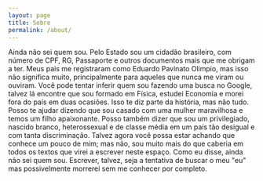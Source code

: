 ```yaml
---
layout: page
title: Sobre
permalink: /about/
---
```


Ainda não sei quem sou. Pelo Estado sou um cidadão brasileiro, com número de CPF, RG, Passaporte e outros documentos mais que me obrigam a ter. Meus pais me registraram como Eduardo Pavinato Olimpio, mas isso não significa muito, principalmente para aqueles que nunca me viram ou ouviram. Você pode tentar inferir quem sou fazendo uma busca no Google, talvez lá encontre que sou formado em Física, estudei Economia e morei fora do país em duas ocasiões. Isso te diz parte da história, mas não tudo. Posso te ajudar dizendo que sou casado com uma mulher maravilhosa e temos um filho apaixonante. Posso também dizer que sou um privilegiado, nascido branco, heterossexual e de classe média em um país tão desigual e com tanta discriminação. Talvez agora você possa estar achando que conhece um pouco de mim; mas não, sou muito mais do que caberia em todos os textos que virei a escrever neste espaço. Como eu disse, ainda não sei quem sou. Escrever, talvez, seja a tentativa de buscar o meu "eu" mas possivelmente morrerei sem me conhecer por completo.